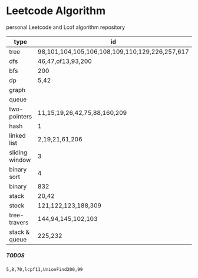 # Leetcode Algorithm

 personal Leetcode and Lcof algorithm repository



| type           | id                                             |
| -------------- | ---------------------------------------------- |
| tree           | 98,101,104,105,106,108,109,110,129,226,257,617 |
| dfs            | 46,47,of13,93,200                              |
| bfs            | 200                                            |
| dp             | 5,42                                           |
| graph          |                                                |
| queue          |                                                |
| two-pointers   | 11,15,19,26,42,75,88,160,209                   |
| hash           | 1                                              |
| linked list    | 2,19,21,61,206                                 |
| sliding window | 3                                              |
| binary sort    | 4                                              |
| binary         | 832                                            |
| stack          | 20,42                                          |
| stock          | 121,122,123,188,309                            |
| tree-travers   | 144,94,145,102,103                             |
| stack & queue  | 225,232                                        |



##### TODOS

```
5,8,70,lcpf11,UnionFind200,99
```

